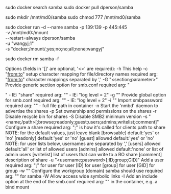 sudo docker search samba
sudo docker pull dperson/samba

sudo mkdir /mnt/md0/samba
sudo chmod 777 /mnt/md0/samba

sudo docker run -d --name samba -p 139:139 -p 445:445 \
    -v /mnt/md0:/mount \
    --restart=always dperson/samba \
    -u "wangyj;1" \
    -s "docker;/mount/;yes;no;no;all;none;wangyj"

sudo docker rm samba -f


Options (fields in '[]' are optional, '<>' are required):
    -h          This help
    -c "<from:to>" setup character mapping for file/directory names
                required arg: "<from:to>" character mappings separated by ','
    -G "<section;parameter>" Provide generic section option for smb.conf
                required arg: "<section>" - IE: "share"
                required arg: "<parameter>" - IE: "log level = 2"
    -g "<parameter>" Provide global option for smb.conf
                required arg: "<parameter>" - IE: "log level = 2"
    -i "<path>" Import smbpassword
                required arg: "<path>" - full file path in container
    -n          Start the 'nmbd' daemon to advertise the shares
    -p          Set ownership and permissions on the shares
    -r          Disable recycle bin for shares
    -S          Disable SMB2 minimum version
    -s "<name;/path>[;browse;readonly;guest;users;admins;writelist;comment]"
                Configure a share
                required arg: "<name>;</path>"
                <name> is how it's called for clients
                <path> path to share
                NOTE: for the default values, just leave blank
                [browsable] default:'yes' or 'no'
                [readonly] default:'yes' or 'no'
                [guest] allowed default:'yes' or 'no'
                NOTE: for user lists below, usernames are separated by ','
                [users] allowed default:'all' or list of allowed users
                [admins] allowed default:'none' or list of admin users
                [writelist] list of users that can write to a RO share
                [comment] description of share
    -u "<username;password>[;ID;group;GID]"       Add a user
                required arg: "<username>;<passwd>"
                <username> for user
                <password> for user
                [ID] for user
                [group] for user
                [GID] for group
    -w "<workgroup>"       Configure the workgroup (domain) samba should use
                required arg: "<workgroup>"
                <workgroup> for samba
    -W          Allow access wide symbolic links
    -I          Add an include option at the end of the smb.conf
                required arg: "<include file path>"
                <include file path> in the container, e.g. a bind mount